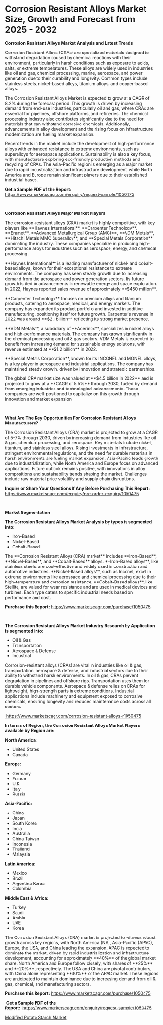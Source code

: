 <p><h1>Corrosion Resistant Alloys Market Size, Growth and Forecast from 2025 - 2032</h1></p><p><strong>Corrosion Resistant Alloys Market Analysis and Latest Trends</strong></p>
<p><p>Corrosion Resistant Alloys (CRAs) are specialized materials designed to withstand degradation caused by chemical reactions with their environment, particularly in harsh conditions such as exposure to acids, salts, or extreme temperatures. These alloys are widely used in industries like oil and gas, chemical processing, marine, aerospace, and power generation due to their durability and longevity. Common types include stainless steels, nickel-based alloys, titanium alloys, and copper-based alloys.</p><p>The Corrosion Resistant Alloys Market is expected to grow at a CAGR of 8.2% during the forecast period. This growth is driven by increasing demand from end-use industries, particularly oil and gas, where CRAs are essential for pipelines, offshore platforms, and refineries. The chemical processing industry also contributes significantly due to the need for materials that can withstand corrosive chemicals. Additionally, advancements in alloy development and the rising focus on infrastructure modernization are fueling market expansion.</p><p>Recent trends in the market include the development of high-performance alloys with enhanced resistance to extreme environments, such as superalloys for aerospace applications. Sustainability is also a key focus, with manufacturers exploring eco-friendly production methods and recycling of CRAs. The Asia-Pacific region is emerging as a major market due to rapid industrialization and infrastructure development, while North America and Europe remain significant players due to their established industrial bases.</p></p>
<p><strong>Get a Sample PDF of the Report:&nbsp;</strong> <a href="https://www.marketscagr.com/enquiry/request-sample/1050475?utm_campaign=1126&utm_medium=2&utm_source=Github&utm_content=ia&utm_term=26012025&utm_id=corrosion-resistant-alloys">https://www.marketscagr.com/enquiry/request-sample/1050475</a></p>
<p>&nbsp;</p>
<p><strong>Corrosion Resistant Alloys Major Market Players</strong></p>
<p><p>The corrosion-resistant alloys (CRA) market is highly competitive, with key players like **Haynes International**, **Carpenter Technology**, **Eramet**, **Advanced Metallurgical Group (AMG)**, **VDM Metals**, **Hitachi Metals MMC Superalloy**, and **Special Metals Corporation** dominating the industry. These companies specialize in producing high-performance alloys for industries such as aerospace, energy, and chemical processing.</p><p>**Haynes International** is a leading manufacturer of nickel- and cobalt-based alloys, known for their exceptional resistance to extreme environments. The company has seen steady growth due to increasing demand from the aerospace and power generation sectors. Its future growth is tied to advancements in renewable energy and space exploration. In 2022, Haynes reported sales revenue of approximately **$450 million**.</p><p>**Carpenter Technology** focuses on premium alloys and titanium products, catering to aerospace, medical, and energy markets. The company has expanded its product portfolio and invested in additive manufacturing, positioning itself for future growth. Carpenter's revenue in 2022 was around **$2.1 billion**, reflecting its strong market presence.</p><p>**VDM Metals**, a subsidiary of **Acerinox**, specializes in nickel alloys and high-performance materials. The company has grown significantly in the chemical processing and oil & gas sectors. VDM Metals is expected to benefit from increasing demand for sustainable energy solutions, with revenue estimated at **$1.2 billion** in 2022.</p><p>**Special Metals Corporation**, known for its INCONEL and MONEL alloys, is a key player in aerospace and industrial applications. The company has maintained steady growth, driven by innovation and strategic partnerships.</p><p>The global CRA market size was valued at **$4.5 billion in 2022** and is projected to grow at a **CAGR of 5.5%** through 2030, fueled by demand from emerging industries and technological advancements. These companies are well-positioned to capitalize on this growth through innovation and market expansion.</p></p>
<p>&nbsp;</p>
<p><strong>What Are The Key Opportunities For Corrosion Resistant Alloys Manufacturers?</strong></p>
<p><p>The Corrosion Resistant Alloys (CRA) market is projected to grow at a CAGR of 5-7% through 2030, driven by increasing demand from industries like oil & gas, chemical processing, and aerospace. Key materials include nickel, titanium, and stainless steel alloys. Rising investments in infrastructure, stringent environmental regulations, and the need for durable materials in harsh environments are fueling market expansion. Asia-Pacific leads growth due to industrialization, while North America and Europe focus on advanced applications. Future outlook remains positive, with innovations in alloy compositions and sustainability trends shaping the market. Challenges include raw material price volatility and supply chain disruptions.</p></p>
<p><strong>Inquire or Share Your Questions If Any Before Purchasing This Report:</strong> <a href="https://www.marketscagr.com/enquiry/pre-order-enquiry/1050475?utm_campaign=1126&utm_medium=2&utm_source=Github&utm_content=ia&utm_term=26012025&utm_id=corrosion-resistant-alloys">https://www.marketscagr.com/enquiry/pre-order-enquiry/1050475</a></p>
<p>&nbsp;</p>
<p><strong>Market Segmentation</strong></p>
<p><strong>The Corrosion Resistant Alloys Market Analysis by types is segmented into:</strong></p>
<p><ul><li>Iron-Based</li><li>Nickel-Based</li><li>Cobalt-Based</li></ul></p>
<p><p>The **Corrosion Resistant Alloys (CRA) market** includes **Iron-Based**, **Nickel-Based**, and **Cobalt-Based** alloys. **Iron-Based alloys**, like stainless steels, are cost-effective and widely used in construction and automotive industries. **Nickel-Based alloys**, such as Inconel, excel in extreme environments like aerospace and chemical processing due to their high-temperature and corrosion resistance. **Cobalt-Based alloys**, like Stellite, are valued for wear resistance and are used in medical devices and turbines. Each type caters to specific industrial needs based on performance and cost.</p></p>
<p><strong>Purchase this Report:&nbsp;</strong><a href="https://www.marketscagr.com/purchase/1050475?utm_campaign=1126&utm_medium=2&utm_source=Github&utm_content=ia&utm_term=26012025&utm_id=corrosion-resistant-alloys">https://www.marketscagr.com/purchase/1050475</a></p>
<p>&nbsp;</p>
<p><strong>The Corrosion Resistant Alloys Market Industry Research by Application is segmented into:</strong></p>
<p><ul><li>Oil & Gas</li><li>Transportation</li><li>Aerospace & Defense</li><li>Industrial</li></ul></p>
<p><p>Corrosion-resistant alloys (CRAs) are vital in industries like oil & gas, transportation, aerospace & defense, and industrial sectors due to their ability to withstand harsh environments. In oil & gas, CRAs prevent degradation in pipelines and offshore rigs. Transportation uses them for durable vehicle components. Aerospace & defense relies on CRAs for lightweight, high-strength parts in extreme conditions. Industrial applications include machinery and equipment exposed to corrosive chemicals, ensuring longevity and reduced maintenance costs across all sectors.</p></p>
<p><a href="https://www.marketscagr.com/corrosion-resistant-alloys-r1050475?utm_campaign=1126&utm_medium=2&utm_source=Github&utm_content=ia&utm_term=26012025&utm_id=corrosion-resistant-alloys">&nbsp;https://www.marketscagr.com/corrosion-resistant-alloys-r1050475</a></p>
<p><strong>In terms of Region, the Corrosion Resistant Alloys Market Players available by Region are:</strong></p>
<p>
    <p> <strong> North America: </strong>
        <ul>
            <li>United States</li>
            <li>Canada</li>
        </ul>
        </p> 
    <p> <strong> Europe: </strong>
        <ul>
            <li>Germany</li>
            <li>France</li>
            <li>U.K.</li>
            <li>Italy</li>
            <li>Russia</li>
        </ul>
        </p> 
    <p> <strong> Asia-Pacific: </strong>
        <ul>
            <li>China</li>
            <li>Japan</li>
            <li>South Korea</li>
            <li>India</li>
            <li>Australia</li>
            <li>China Taiwan</li>
            <li>Indonesia</li>
            <li>Thailand</li>
            <li>Malaysia</li>
        </ul>
        </p> 
    <p> <strong> Latin America: </strong>
        <ul>
            <li>Mexico</li>
            <li>Brazil</li>
            <li>Argentina Korea</li>
            <li>Colombia</li>
        </ul>
        </p> 
    <p> <strong> Middle East & Africa: </strong>
        <ul>
            <li>Turkey</li>
            <li>Saudi</li>
            <li>Arabia</li>
            <li>UAE</li>
            <li>Korea</li>
        </ul>
    </p>
    </p>
<p><p>The Corrosion Resistant Alloys (CRA) market is projected to witness robust growth across key regions, with North America (NA), Asia-Pacific (APAC), Europe, the USA, and China leading the expansion. APAC is expected to dominate the market, driven by rapid industrialization and infrastructure development, accounting for approximately **40%** of the global market share. North America and Europe follow closely, with shares of **25%** and **20%**, respectively. The USA and China are pivotal contributors, with China alone representing **30%** of the APAC market. These regions are anticipated to maintain dominance due to increasing demand from oil & gas, chemical, and manufacturing sectors.</p></p>
<p><strong>Purchase this Report: </strong><a href="https://www.marketscagr.com/purchase/1050475?utm_campaign=1126&utm_medium=2&utm_source=Github&utm_content=ia&utm_term=26012025&utm_id=corrosion-resistant-alloys">https://www.marketscagr.com/purchase/1050475</a></p>
<p>&nbsp;<strong>Get a Sample PDF of the Report:&nbsp;&nbsp;</strong><a href="https://www.marketscagr.com/enquiry/request-sample/1050475?utm_campaign=1126&utm_medium=2&utm_source=Github&utm_content=ia&utm_term=26012025&utm_id=corrosion-resistant-alloys">https://www.marketscagr.com/enquiry/request-sample/1050475</a></p>
<p><strong></strong></p>
<p><p><a href="https://github.com/gdfhhhj/Market-Research-Report-List-7/blob/main/modified-potato-starch-market.md?utm_campaign=1126&utm_medium=2&utm_source=Github&utm_content=ia&utm_term=26012025&utm_id=corrosion-resistant-alloys">Modified Potato Starch Market</a></p></p>